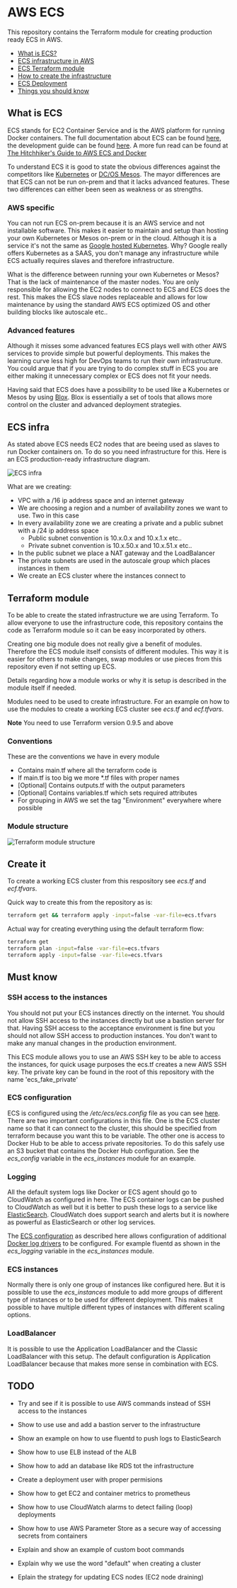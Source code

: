 # AWS ECS

This repository contains the Terraform module for creating production ready ECS in AWS.

* [What is ECS?](#what-is-ecs)
* [ECS infrastructure in AWS](#ecs-infra)
* [ECS Terraform module](#terraform-mpdule)
* [How to create the infrastructure](#create-it)
* [ECS Deployment](deployment/README.md)
* [Things you should know](#must-know)

## What is ECS

ECS stands for EC2 Container Service and is the AWS platform for running Docker containers.
The full documentation about ECS can be found [here][1], the development guide can be found [here][2]. A more fun read can be found at [The Hitchhiker's Guide to AWS ECS and Docker][7]

To understand ECS it is good to state the obvious differences against the competitors like [Kubernetes][3] or [DC/OS Mesos][4]. The mayor differences are that ECS can not be run on-prem and that it lacks advanced features. These two differences can either been seen as weakness or as strengths.

### AWS specific

You can not run ECS on-prem because it is an AWS service and not installable software. This makes it easier to maintain and setup than hosting your own Kubernetes or Mesos on-prem or in the cloud. Although it is a service it's not the same as [Google hosted Kubernetes][5]. Why? Google really offers Kubernetes as a SAAS, you don't manage any infrastructure while ECS actually requires slaves and therefore infrastructure.

What is the difference between running your own Kubernetes or Mesos? That is the lack of maintenance of the master nodes. You are only responsible for allowing the EC2 nodes to connect to ECS and ECS does the rest. This makes the ECS slave nodes replaceable and allows for low maintenance by using the standard AWS ECS optimized OS and other building blocks like autoscale etc..

### Advanced features

Although it misses some advanced features ECS plays well with other AWS services to provide simple but powerful deployments. This makes the learning curve less high for DevOps teams to run their own infrastructure. You could argue that if you are trying to do complex stuff in ECS you are either making it unnecessary complex or ECS does not fit your needs.

Having said that ECS does have a possibility to be used like a Kubernetes or Mesos by using [Blox][6]. Blox is essentially a set of tools that allows more control on the cluster and advanced deployment strategies.

## ECS infra

As stated above ECS needs EC2 nodes that are beeing used as slaves to run Docker containers on. To do so you need infrastructure for this. Here is an ECS production-ready infrastructure diagram.

![ECS infra](img/ecs-infra.png)

What are we creating:

* VPC with a /16 ip address space and an internet gateway
* We are choosing a region and a number of availability zones we want to use. Two in this case
* In every availability zone we are creating a private and a public subnet with a /24 ip address space
  * Public subnet convention is 10.x.0.x and 10.x.1.x etc..
  * Private subnet convention is 10.x.50.x and 10.x.51.x etc..
* In the public subnet we place a NAT gateway and the LoadBalancer
* The private subnets are used in the autoscale group which places instances in them
* We create an ECS cluster where the instances connect to

## Terraform module

To be able to create the stated infrastructure we are using Terraform. To allow everyone to use the infrastructure code, this repository contains the code as Terraform module so it can be easy incorporated by others.

Creating one big module does not really give a benefit of modules. Therefore the ECS module itself consists of different modules. This way it is easier for others to make changes, swap modules or use pieces from this repository even if not setting up ECS.

Details regarding how a module works or why it is setup is described in the module itself if needed.

Modules need to be used to create infrastructure. For an example on how to use the modules to create a working ECS cluster see *ecs.tf* and *ecf.tfvars*.

**Note** You need to use Terraform version 0.9.5 and above

### Conventions

These are the conventions we have in every module

* Contains main.tf where all the terraform code is
* If main.tf is too big we more *.tf files with proper names
* [Optional] Contains outputs.tf with the output parameters
* [Optional] Contains variables.tf which sets required attributes
* For grouping in AWS we set the tag "Environment" everywhere where possible

### Module structure

![Terraform module structure](img/ecs-terraform-modules.png)

## Create it

To create a working ECS cluster from this respository see *ecs.tf* and *ecf.tfvars*.

Quick way to create this from the repository as is:

```bash
terraform get && terraform apply -input=false -var-file=ecs.tfvars
```

Actual way for creating everything using the default terraform flow:

```bash
terraform get
terraform plan -input=false -var-file=ecs.tfvars
terraform apply -input=false -var-file=ecs.tfvars
```

## Must know

### SSH access to the instances

You should not put your ECS instances directly on the internet. You should not allow SSH access to the instances directly but use a bastion server for that. Having SSH access to the acceptance environment is fine but you should not allow SSH access to production instances. You don't want to make any manual changes in the production environment.

This ECS module allows you to use an AWS SSH key to be able to access the instances, for quick usage purposes the ecs.tf creates a new AWS SSH key. The private key can be found in the root of this repository with the name 'ecs_fake_private'

### ECS configuration

ECS is configured using the */etc/ecs/ecs.config* file as you can see [here][8]. There are two important configurations in this file. One is the ECS cluster name so that it can connect to the cluster, this should be specified from terraform because you want this to be variable. The other one is access to Docker Hub to be able to access private repositories. To do this safely use an S3 bucket that contains the Docker Hub configuration. See the *ecs_config* variable in the *ecs_instances* module for an example.

### Logging

All the default system logs like Docker or ECS agent should go to CloudWatch as configured in here. The ECS container logs can be pushed to CloudWatch as well but it is better to push these logs to a service like [ElasticSearch][9]. CloudWatch does support search and alerts but it is nowhere as powerful as ElasticSearch or other log services.

The [ECS configuration](#ecs-configuration) as described here allows configuration of additional [Docker log drivers][10] to be configured. For example fluentd as shown in the *ecs_logging* variable in the *ecs_instances* module.

### ECS instances

Normally there is only one group of instances like configured here. But it is possible to use the *ecs_instances* module to add more groups of different type of instances or to be used for different deployment. This makes it possible to have multiple different types of instances with different scaling options.

### LoadBalancer

It is possible to use the Application LoadBalancer and the Classic LoadBalancer with this setup. The default configuration is Application LoadBalancer because that makes more sense in combination with ECS.

## TODO

* Try and see if it is possible to use AWS commands instead of SSH access to the instances
* Show to use use and add a bastion server to the infrastructure
* Show an example on how to use fluentd to push logs to ElasticSearch
* Show how to use ELB instead of the ALB
* Show how to add an database like RDS tot the infrastructure
* Create a deployment user with proper permisions
* Show how to get EC2 and container metrics to prometheus
* Show how to use CloudWatch alarms to detect failing (loop) deployments
* Show how to use AWS Parameter Store as a secure way of accessing secrets from containers
* Explain and show an example of custom boot commands
* Explain why we use the word "default" when creating a cluster
* Eplain the strategy for updating ECS nodes (EC2 node draining)


    [1]: https://aws.amazon.com/ecs/
    [2]: http://docs.aws.amazon.com/AmazonECS/latest/developerguide/Welcome.html
    [3]: https://kubernetes.io/
    [4]: https://docs.mesosphere.com/
    [5]: https://cloud.google.com/container-engine/
    [6]: https://blox.github.io/
    [7]: http://start.jcolemorrison.com/the-hitchhikers-guide-to-aws-ecs-and-docker/
    [8]: http://docs.aws.amazon.com/AmazonECS/latest/developerguide/ecs-agent-config.html
    [9]: https://www.elastic.co/cloud
    [10]: https://docs.docker.com/engine/admin/logging/overview/
